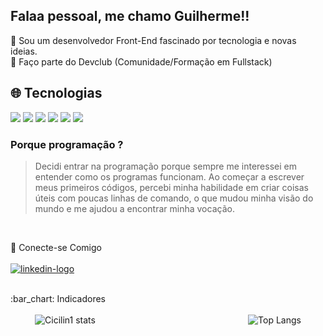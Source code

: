 Falaa pessoal, me chamo Guilherme!!
---
:rocket: Sou um desenvolvedor Front-End fascinado por tecnologia e novas ideias.
<br>
:brain: Faço parte do Devclub (Comunidade/Formação em Fullstack)

## :globe_with_meridians: Tecnologias
<div>
  <img src="https://img.shields.io/badge/HTML5-E34F26?style=for-the-badge&logo=html5&logoColor=white">
  <img src="https://img.shields.io/badge/CSS3-1572B6?style=for-the-badge&logo=css3&logoColor=white">
  <img src="https://img.shields.io/badge/JavaScript-F7DF1E?style=for-the-badge&logo=javascript&logoColor=black"> 
  <img src="https://img.shields.io/badge/React-20232A?style=for-the-badge&logo=react&logoColor=61DAFB">
  <img src="https://img.shields.io/badge/GIT-E44C30?style=for-the-badge&logo=git&logoColor=white">
  <img src="https://img.shields.io/badge/Figma-F24E1E?style=for-the-badge&logo=figma&logoColor=white">
</div>

### Porque programação ? 

> Decidi entrar na programação porque sempre me interessei em entender como os programas funcionam. Ao começar a escrever meus primeiros códigos, percebi minha habilidade em criar coisas úteis com poucas linhas de comando, o que mudou minha visão do mundo e me ajudou a  encontrar minha vocação.
<br>

💬 Conecte-se Comigo
<br><br>
 <a href="https://www.linkedin.com/in/guilherme-cicilini">
   <img src="https://img.shields.io/badge/LinkedIn-0077B5?style=for-the-badge&logo=linkedin&logoColor=white" alt="linkedin-logo">
 </a>

<br>
<div>:bar_chart: Indicadores</div>
<br>
<div style="display: flex; justify-content: space-around;">
    <img src="https://github-readme-stats.vercel.app/api?username=Cicilin1&show_icons=true&theme=gruvbox" alt="Cicilin1 stats" >
    <div style="width:10px;"></div> 
    <br>
    <img src="https://github-readme-stats.vercel.app/api/top-langs/?username=Cicilin1&layout=compact&theme=gruvbox" alt="Top Langs">
</div>





